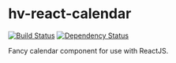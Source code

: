 # hv-react-calendar
[![Build Status](https://travis-ci.org/HireVue/hv-react-calendar.svg?branch=master)](https://travis-ci.org/HireVue/hv-react-calendar)
[![Dependency Status](https://david-dm.org/HireVue/hv-react-calendar.svg?branch=master)](https://david-dm.org/HireVue/hv-react-calendar)


Fancy calendar component for use with ReactJS.
